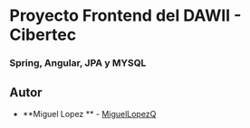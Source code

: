 # Proyecto Frontend del DAWII - Cibertec
### Spring, Angular, JPA y MYSQL

## Autor 

* **Miguel Lopez ** - [MiguelLopezQ](https://github.com/MiguelLopezQ)
